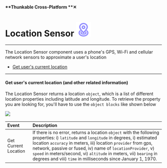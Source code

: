 #### **Thunkable Cross-Platform **✕

# Location Sensor ![](/assets/iOSviewIconLocationSensor.png)

---

The Location Sensor component uses a phone's GPS, Wi-Fi and cellular network sensors to approximate a user's location

* [Get user's current location](#get-users-current-location-and-other-related-information)



---

#### Get user's current location \(and other related information\)



The Location Sensor returns a location `object`, which is a list of different location properties including latitude and longitude. To retrieve the property you are looking for, you'll have to use the `object blocks` like shown below

![](/assets/location-sensor-✕-fig-1.png)

| Event | Description |
| :--- | :--- |
| Get Current Location | If there is no error, returns a location `object` with the following properties: i\) `latitude` and `longitude` in degrees, i\) estimated location `accuracy` in meters,  iii\) location `provider` from gps, network, passive or fused, iv\) name of `locationProvider`, v\) `speed` in meters/second, vi\) `altitude` in meters, vii\) `bearing` in degrees and viii\) `time` in milliseconds since January 1, 1970. |

#### 




